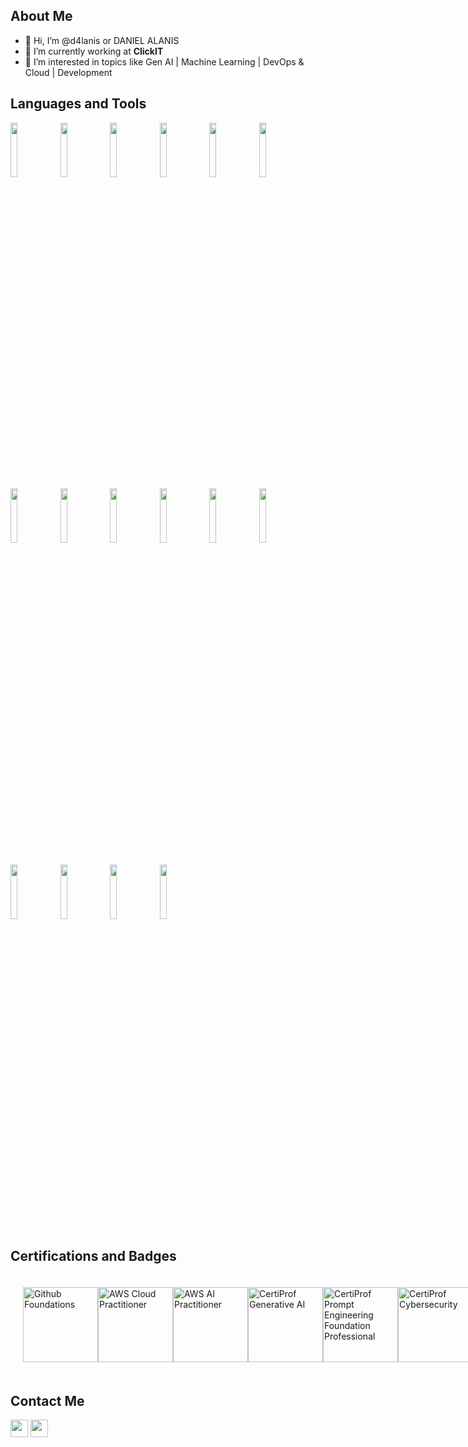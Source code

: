 ## About Me
- 👋 Hi, I’m @d4lanis or DANIEL ALANIS
- 🔭 I’m currently working at **ClickIT**
- 👀 I’m interested in topics like Gen AI | Machine Learning | DevOps & Cloud | Development
## Languages and Tools
<p>
 <img width="15%" src="https://www.vectorlogo.zone/logos/javascript/javascript-ar21.svg">
 <img width="15%" src="https://www.vectorlogo.zone/logos/typescriptlang/typescriptlang-ar21.svg">
 <img width="15%" src="https://www.vectorlogo.zone/logos/reactjs/reactjs-ar21.svg">
 <img width="15%" src="https://www.vectorlogo.zone/logos/getbootstrap/getbootstrap-ar21.svg">
 <img width="15%" src="https://www.vectorlogo.zone/logos/vitejsdev/vitejsdev-ar21.svg">
 <img width="15%" src="https://www.vectorlogo.zone/logos/nextjs/nextjs-ar21.svg">
  <br />
 <img width="15%" src="https://www.vectorlogo.zone/logos/nodejs/nodejs-ar21.svg">
 <img width="15%" src="https://www.vectorlogo.zone/logos/expressjs/expressjs-ar21.svg">
 <img width="15%" src="https://www.vectorlogo.zone/logos/mysql/mysql-ar21.svg">
 <img width="15%" src="https://www.vectorlogo.zone/logos/mongodb/mongodb-ar21.svg">
 <img width="15%" src="https://www.vectorlogo.zone/logos/ubuntu/ubuntu-ar21.svg">
 <img width="15%" src="https://www.vectorlogo.zone/logos/docker/docker-ar21.svg">
   <br />
  <br />
 <img width="15%" src="https://www.vectorlogo.zone/logos/git-scm/git-scm-ar21.svg">
  <img width="15%" src="https://www.vectorlogo.zone/logos/github/github-ar21.svg">
   <img width="15%" src="https://www.vectorlogo.zone/logos/gitlab/gitlab-ar21.svg">
    <img width="15%" src="https://www.vectorlogo.zone/logos/bitbucket/bitbucket-ar21.svg">
</p>

## Certifications and Badges
<div  style="display: flex;  justify-content: space-around;  align-items: center;  padding: 20px;">
<img width="120px" src="https://images.credly.com/images/024d0122-724d-4c5a-bd83-cfe3c4b7a073/image.png" alt=" Github Foundations">
<img width="120px" src="https://images.credly.com/images/00634f82-b07f-4bbd-a6bb-53de397fc3a6/image.png"  alt="AWS Cloud Practitioner">
<img width="120px" src="https://images.credly.com/images/4d4693bb-530e-4bca-9327-de07f3aa2348/image.png"  alt="AWS AI Practitioner">
<img width="120px" src="https://images.credly.com/images/3bcf235a-f803-4b79-a0e7-9d046025df79/image.png"  alt="CertiProf Generative AI">
 <img width="120px" src="https://images.credly.com/images/3f3d2763-a451-46cd-9476-51b3d3e7d1f3/blob"  alt="CertiProf Prompt Engineering Foundation Professional">
<img width="120px" src="https://images.credly.com/images/712a773b-9acc-4bc8-90fa-6afdfc95da1e/image.png"  alt="CertiProf Cybersecurity">
<img width="120px" src="https://images.credly.com/images/b1bc1abc-c04c-4b80-b3b8-eb13f521eb60/blob"  alt="CertiProf Scrum Foundational">
</div>
 
 ## Contact Me
<p>
  <a href="mailto:daniel.alanis.hdz@gmail.com" target="_blank"><img height="28" src = "https://img.shields.io/badge/gmail-c14438?&style=for-the-badge&logo=gmail&logoColor=white"></a>
  <a href="https://www.linkedin.com/in/danielalanishdz/" target="_blank"> <img height="28" src = "https://img.shields.io/badge/-LinkedIn-0e76a8?style=for-the-badge&logo=Linkedin&logoColor=white"></a>
</p>
